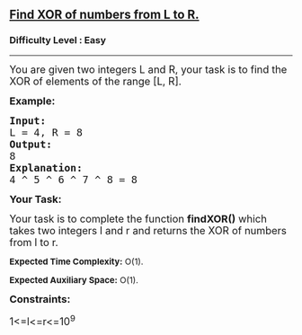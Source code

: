<h2><a href="https://practice.geeksforgeeks.org/problems/find-xor-of-numbers-from-l-to-r/0">Find XOR of numbers from L to R.</a></h2><h3>Difficulty Level : Easy</h3><hr><div class="problems_problem_content__Xm_eO"><p><span style="font-size:18px">You are given two integers L and R, your task is to find the XOR of elements of the range [L, R].</span></p>

<p><span style="font-size:18px"><strong>Example:</strong></span></p>

<pre><span style="font-size:18px"><strong>Input: </strong>
L = 4, R = 8 
<strong>Output:</strong>
8 
<strong>Explanation:</strong>
4 ^ 5 ^ 6 ^ 7 ^ 8 = 8</span></pre>

<p><span style="font-size:18px"><strong>Your Task:</strong></span></p>

<p><span style="font-size:18px">Your task is to complete the function <strong>findXOR()</strong> which takes two integers l and r and returns the XOR of numbers from l to r.</span></p>

<p><span style="font-size:18px"><sup><strong>Expected Time Complexity:</strong> O(1).</sup></span></p>

<p><span style="font-size:18px"><sup><strong>Expected Auxiliary Space:</strong> O(1).</sup></span></p>

<p><span style="font-size:18px"><strong>Constraints:</strong></span></p>

<p><span style="font-size:18px">1&lt;=l&lt;=r&lt;=10<sup>9</sup></span></p>
</div>